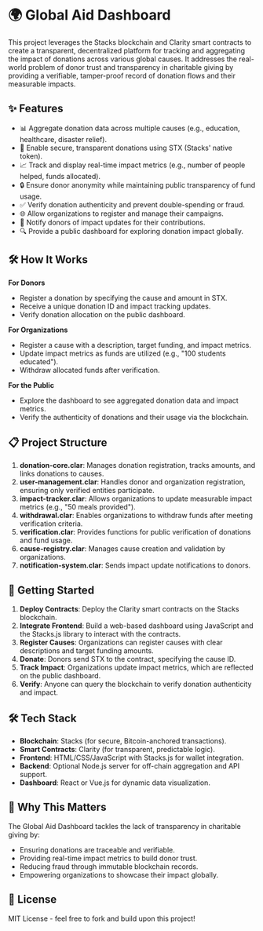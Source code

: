 # 🌍 Global Aid Dashboard

This project leverages the Stacks blockchain and Clarity smart contracts to create a transparent, decentralized platform for tracking and aggregating the impact of donations across various global causes. It addresses the real-world problem of donor trust and transparency in charitable giving by providing a verifiable, tamper-proof record of donation flows and their measurable impacts.

## ✨ Features

- 📊 Aggregate donation data across multiple causes (e.g., education, healthcare, disaster relief).
- 💸 Enable secure, transparent donations using STX (Stacks' native token).
- 📈 Track and display real-time impact metrics (e.g., number of people helped, funds allocated).
- 🔒 Ensure donor anonymity while maintaining public transparency of fund usage.
- ✅ Verify donation authenticity and prevent double-spending or fraud.
- 🌐 Allow organizations to register and manage their campaigns.
- 🔔 Notify donors of impact updates for their contributions.
- 🔍 Provide a public dashboard for exploring donation impact globally.

## 🛠 How It Works

**For Donors**
- Register a donation by specifying the cause and amount in STX.
- Receive a unique donation ID and impact tracking updates.
- Verify donation allocation on the public dashboard.

**For Organizations**
- Register a cause with a description, target funding, and impact metrics.
- Update impact metrics as funds are utilized (e.g., "100 students educated").
- Withdraw allocated funds after verification.

**For the Public**
- Explore the dashboard to see aggregated donation data and impact metrics.
- Verify the authenticity of donations and their usage via the blockchain.


## 📋 Project Structure

1. **donation-core.clar**: Manages donation registration, tracks amounts, and links donations to causes.
2. **user-management.clar**: Handles donor and organization registration, ensuring only verified entities participate.
3. **impact-tracker.clar**: Allows organizations to update measurable impact metrics (e.g., "50 meals provided").
4. **withdrawal.clar**: Enables organizations to withdraw funds after meeting verification criteria.
5. **verification.clar**: Provides functions for public verification of donations and fund usage.
6. **cause-registry.clar**: Manages cause creation and validation by organizations.
7. **notification-system.clar**: Sends impact update notifications to donors.

## 🚀 Getting Started

1. **Deploy Contracts**: Deploy the Clarity smart contracts on the Stacks blockchain.
2. **Integrate Frontend**: Build a web-based dashboard using JavaScript and the Stacks.js library to interact with the contracts.
3. **Register Causes**: Organizations can register causes with clear descriptions and target funding amounts.
4. **Donate**: Donors send STX to the contract, specifying the cause ID.
5. **Track Impact**: Organizations update impact metrics, which are reflected on the public dashboard.
6. **Verify**: Anyone can query the blockchain to verify donation authenticity and impact.

## 🛠 Tech Stack

- **Blockchain**: Stacks (for secure, Bitcoin-anchored transactions).
- **Smart Contracts**: Clarity (for transparent, predictable logic).
- **Frontend**: HTML/CSS/JavaScript with Stacks.js for wallet integration.
- **Backend**: Optional Node.js server for off-chain aggregation and API support.
- **Dashboard**: React or Vue.js for dynamic data visualization.

## 🌟 Why This Matters

The Global Aid Dashboard tackles the lack of transparency in charitable giving by:
- Ensuring donations are traceable and verifiable.
- Providing real-time impact metrics to build donor trust.
- Reducing fraud through immutable blockchain records.
- Empowering organizations to showcase their impact globally.

## 📜 License

MIT License - feel free to fork and build upon this project!